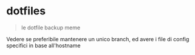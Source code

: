 # dotfiles
>le dotfile backup meme

Vedere se preferibile mantenere un unico branch, ed avere i file di config specifici in base all'hostname
